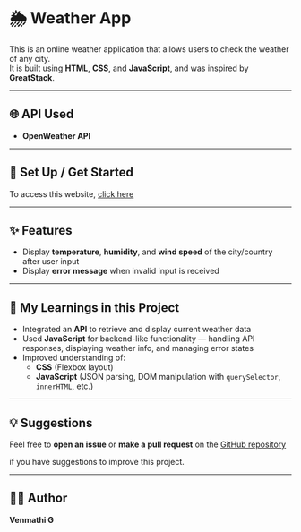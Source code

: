 # 🌦️ Weather App

This is an online weather application that allows users to check the weather of any city.  
It is built using **HTML**, **CSS**, and **JavaScript**, and was inspired by **GreatStack**.

---

## 🌐 API Used
- **OpenWeather API**

---

## 🚀 Set Up / Get Started
To access this website, [click here](https://venmathig-29.github.io/Weather-app/)  


---

## ✨ Features
- Display **temperature**, **humidity**, and **wind speed** of the city/country after user input  
- Display **error message** when invalid input is received  

---

## 🧠 My Learnings in this Project
- Integrated an **API** to retrieve and display current weather data  
- Used **JavaScript** for backend-like functionality — handling API responses, displaying weather info, and managing error states  
- Improved understanding of:
  - **CSS** (Flexbox layout)
  - **JavaScript** (JSON parsing, DOM manipulation with `querySelector`, `innerHTML`, etc.)

---

## 💡 Suggestions
Feel free to **open an issue** or **make a pull request** on the [GitHub repository](https://github.com/VenmathiG-29/Weather-app.git)  
  
if you have suggestions to improve this project.

---

## 👩‍💻 Author
**Venmathi G**


